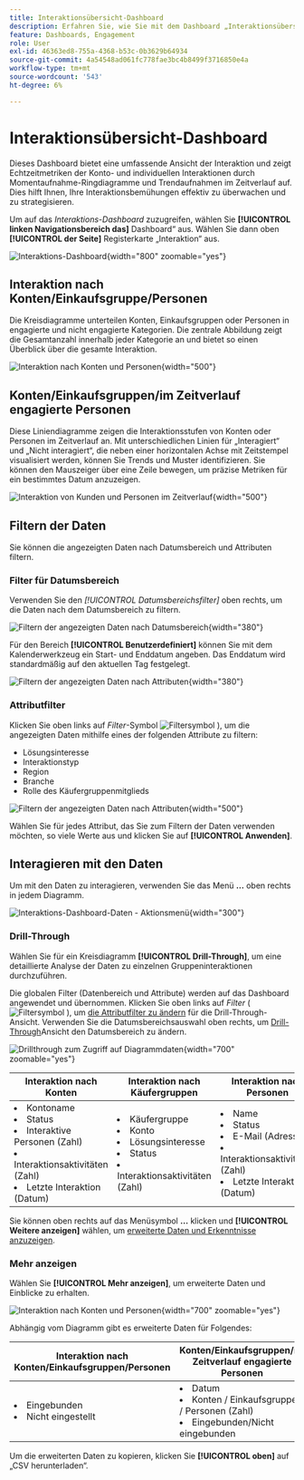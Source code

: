 ```yaml
---
title: Interaktionsübersicht-Dashboard
description: Erfahren Sie, wie Sie mit dem Dashboard „Interaktionsübersicht“ Ihre Interaktionsbemühungen überwachen können.
feature: Dashboards, Engagement
role: User
exl-id: 46363ed8-755a-4368-b53c-0b3629b64934
source-git-commit: 4a54548ad061fc778fae3bc4b8499f3716850e4a
workflow-type: tm+mt
source-wordcount: '543'
ht-degree: 6%

---
```


# Interaktionsübersicht-Dashboard

Dieses Dashboard bietet eine umfassende Ansicht der Interaktion und zeigt Echtzeitmetriken der Konto- und individuellen Interaktionen durch Momentaufnahme-Ringdiagramme und Trendaufnahmen im Zeitverlauf auf. Dies hilft Ihnen, Ihre Interaktionsbemühungen effektiv zu überwachen und zu strategisieren.

Um auf das _Interaktions-Dashboard_ zuzugreifen, wählen Sie **[!UICONTROL linken Navigationsbereich das]** Dashboard“ aus. Wählen Sie dann oben **[!UICONTROL der Seite]** Registerkarte „Interaktion“ aus.

<!-- To generate a shareable PDF of your current view, click **[!UICONTROL Export]** at the top-right corner of the page. To engage with the data, use the action menu in the top-right corner. -->

![Interaktions-Dashboard](./assets/engagement-dashboard.png){width="800" zoomable="yes"}

## Interaktion nach Konten/Einkaufsgruppe/Personen

Die Kreisdiagramme unterteilen Konten, Einkaufsgruppen oder Personen in engagierte und nicht engagierte Kategorien. Die zentrale Abbildung zeigt die Gesamtanzahl innerhalb jeder Kategorie an und bietet so einen Überblick über die gesamte Interaktion.

![Interaktion nach Konten und Personen](assets/engagement-accounts.png){width="500"}

## Konten/Einkaufsgruppen/im Zeitverlauf engagierte Personen

Diese Liniendiagramme zeigen die Interaktionsstufen von Konten oder Personen im Zeitverlauf an. Mit unterschiedlichen Linien für „Interagiert“ und „Nicht interagiert“, die neben einer horizontalen Achse mit Zeitstempel visualisiert werden, können Sie Trends und Muster identifizieren. Sie können den Mauszeiger über eine Zeile bewegen, um präzise Metriken für ein bestimmtes Datum anzuzeigen.

![Interaktion von Kunden und Personen im Zeitverlauf](assets/engagement-accounts-over-time.png){width="500"}

## Filtern der Daten

Sie können die angezeigten Daten nach Datumsbereich und Attributen filtern.

### Filter für Datumsbereich

Verwenden Sie den _[!UICONTROL Datumsbereichsfilter]_ oben rechts, um die Daten nach dem Datumsbereich zu filtern.

![Filtern der angezeigten Daten nach Datumsbereich](./assets/engagement-date-filter.png){width="380"}

Für den Bereich **[!UICONTROL Benutzerdefiniert]** können Sie mit dem Kalenderwerkzeug ein Start- und Enddatum angeben. Das Enddatum wird standardmäßig auf den aktuellen Tag festgelegt.

![Filtern der angezeigten Daten nach Attributen](./assets/engagement-date-filter-custom.png){width="380"}

### Attributfilter

Klicken Sie oben links auf _Filter_-Symbol ![Filtersymbol](../assets/do-not-localize/icon-filter.svg) ), um die angezeigten Daten mithilfe eines der folgenden Attribute zu filtern:

* Lösungsinteresse
* Interaktionstyp
* Region
* Branche
* Rolle des Käufergruppenmitglieds

![Filtern der angezeigten Daten nach Attributen](./assets/engagement-dashboard-filters.png){width="500"}

Wählen Sie für jedes Attribut, das Sie zum Filtern der Daten verwenden möchten, so viele Werte aus und klicken Sie auf **[!UICONTROL Anwenden]**.

## Interagieren mit den Daten

Um mit den Daten zu interagieren, verwenden Sie das Menü **…** oben rechts in jedem Diagramm.

![Interaktions-Dashboard-Daten - Aktionsmenü](assets/engagement-action-menu.png){width="300"}

### Drill-Through

Wählen Sie für ein Kreisdiagramm **[!UICONTROL Drill-Through]**, um eine detaillierte Analyse der Daten zu einzelnen Gruppeninteraktionen durchzuführen.

Die globalen Filter (Datenbereich und Attribute) werden auf das Dashboard angewendet und übernommen. Klicken Sie oben links auf _Filter_ ( ![Filtersymbol](../assets/do-not-localize/icon-filter.svg) ), um [die Attributfilter zu ändern](#filter-the-data) für die Drill-Through-Ansicht. Verwenden Sie die Datumsbereichsauswahl oben rechts, um [ Drill-Through](#date-range-filter)Ansicht den Datumsbereich zu ändern.

![Drillthrough zum Zugriff auf Diagrammdaten](./assets/engagement-buying-groups-drill-through.png){width="700" zoomable="yes"}

| Interaktion nach Konten | Interaktion nach Käufergruppen | Interaktion nach Personen |
| ---------------------- | --------------------------- | -------------------- |
| <li>Kontoname <li>Status <li>Interaktive Personen (Zahl)<li>Interaktionsaktivitäten (Zahl) <li>Letzte Interaktion (Datum) | <li>Käufergruppe <li>Konto <li>Lösungsinteresse <li>Status <li>Interaktionsaktivitäten (Zahl) | <li>Name <li>Status <li>E-Mail (Adresse) <li>Interaktionsaktivitäten (Zahl) <li>Letzte Interaktion (Datum) |

Sie können oben rechts auf das Menüsymbol **…** klicken und **[!UICONTROL Weitere anzeigen]** wählen, um [erweiterte Daten und Erkenntnisse anzuzeigen](#view-more).

### Mehr anzeigen

Wählen Sie **[!UICONTROL Mehr anzeigen]**, um erweiterte Daten und Einblicke zu erhalten.

![Interaktion nach Konten und Personen](./assets/engagement-buying-groups-time-view-more.png){width="700" zoomable="yes"}

Abhängig vom Diagramm gibt es erweiterte Daten für Folgendes:

| Interaktion nach Konten/Einkaufsgruppen/Personen | Konten/Einkaufsgruppen/im Zeitverlauf engagierte Personen |
| ----------------------------------------------- | -------------------------------------------------- | 
| <li>Eingebunden <li>Nicht eingestellt | <li>Datum <li>Konten / Einkaufsgruppen / Personen (Zahl) <li>Eingebunden/Nicht eingebunden |

Um die erweiterten Daten zu kopieren, klicken Sie **[!UICONTROL oben]** auf „CSV herunterladen“.
